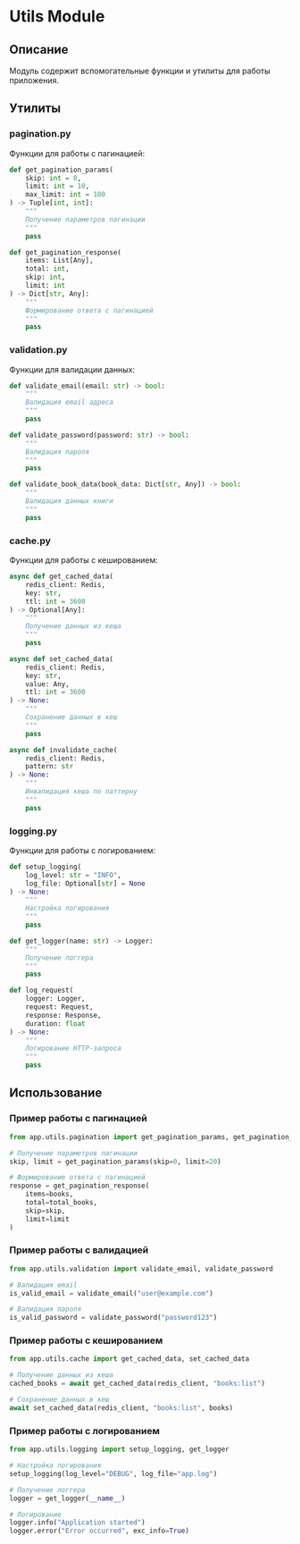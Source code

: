 # Utils Module

## Описание
Модуль содержит вспомогательные функции и утилиты для работы приложения.

## Утилиты

### pagination.py
Функции для работы с пагинацией:

```python
def get_pagination_params(
    skip: int = 0,
    limit: int = 10,
    max_limit: int = 100
) -> Tuple[int, int]:
    """
    Получение параметров пагинации
    """
    pass

def get_pagination_response(
    items: List[Any],
    total: int,
    skip: int,
    limit: int
) -> Dict[str, Any]:
    """
    Формирование ответа с пагинацией
    """
    pass
```

### validation.py
Функции для валидации данных:

```python
def validate_email(email: str) -> bool:
    """
    Валидация email адреса
    """
    pass

def validate_password(password: str) -> bool:
    """
    Валидация пароля
    """
    pass

def validate_book_data(book_data: Dict[str, Any]) -> bool:
    """
    Валидация данных книги
    """
    pass
```

### cache.py
Функции для работы с кешированием:

```python
async def get_cached_data(
    redis_client: Redis,
    key: str,
    ttl: int = 3600
) -> Optional[Any]:
    """
    Получение данных из кеша
    """
    pass

async def set_cached_data(
    redis_client: Redis,
    key: str,
    value: Any,
    ttl: int = 3600
) -> None:
    """
    Сохранение данных в кеш
    """
    pass

async def invalidate_cache(
    redis_client: Redis,
    pattern: str
) -> None:
    """
    Инвалидация кеша по паттерну
    """
    pass
```

### logging.py
Функции для работы с логированием:

```python
def setup_logging(
    log_level: str = "INFO",
    log_file: Optional[str] = None
) -> None:
    """
    Настройка логирования
    """
    pass

def get_logger(name: str) -> Logger:
    """
    Получение логгера
    """
    pass

def log_request(
    logger: Logger,
    request: Request,
    response: Response,
    duration: float
) -> None:
    """
    Логирование HTTP-запроса
    """
    pass
```

## Использование

### Пример работы с пагинацией
```python
from app.utils.pagination import get_pagination_params, get_pagination_response

# Получение параметров пагинации
skip, limit = get_pagination_params(skip=0, limit=20)

# Формирование ответа с пагинацией
response = get_pagination_response(
    items=books,
    total=total_books,
    skip=skip,
    limit=limit
)
```

### Пример работы с валидацией
```python
from app.utils.validation import validate_email, validate_password

# Валидация email
is_valid_email = validate_email("user@example.com")

# Валидация пароля
is_valid_password = validate_password("password123")
```

### Пример работы с кешированием
```python
from app.utils.cache import get_cached_data, set_cached_data

# Получение данных из кеша
cached_books = await get_cached_data(redis_client, "books:list")

# Сохранение данных в кеш
await set_cached_data(redis_client, "books:list", books)
```

### Пример работы с логированием
```python
from app.utils.logging import setup_logging, get_logger

# Настройка логирования
setup_logging(log_level="DEBUG", log_file="app.log")

# Получение логгера
logger = get_logger(__name__)

# Логирование
logger.info("Application started")
logger.error("Error occurred", exc_info=True)
```
